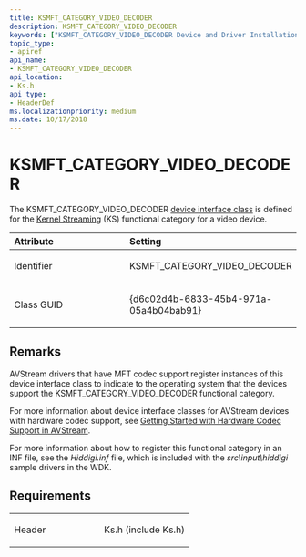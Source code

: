 ```yaml
---
title: KSMFT_CATEGORY_VIDEO_DECODER
description: KSMFT_CATEGORY_VIDEO_DECODER
keywords: ["KSMFT_CATEGORY_VIDEO_DECODER Device and Driver Installation"]
topic_type:
- apiref
api_name:
- KSMFT_CATEGORY_VIDEO_DECODER
api_location:
- Ks.h
api_type:
- HeaderDef
ms.localizationpriority: medium
ms.date: 10/17/2018
---
```


# KSMFT_CATEGORY_VIDEO_DECODER


The KSMFT_CATEGORY_VIDEO_DECODER [device interface class](./overview-of-device-interface-classes.md) is defined for the [Kernel Streaming](../stream/kernel-streaming.md) (KS) functional category for a video device.

<table>
<colgroup>
<col width="50%" />
<col width="50%" />
</colgroup>
<thead>
<tr class="header">
<th align="left">Attribute</th>
<th align="left">Setting</th>
</tr>
</thead>
<tbody>
<tr class="odd">
<td align="left"><p>Identifier</p></td>
<td align="left"><p>KSMFT_CATEGORY_VIDEO_DECODER</p></td>
</tr>
<tr class="even">
<td align="left"><p>Class GUID</p></td>
<td align="left"><p>{d6c02d4b-6833-45b4-971a-05a4b04bab91}</p></td>
</tr>
</tbody>
</table>

 

## Remarks

AVStream drivers that have MFT codec support register instances of this device interface class to indicate to the operating system that the devices support the KSMFT_CATEGORY_VIDEO_DECODER functional category.

For more information about device interface classes for AVStream devices with hardware codec support, see [Getting Started with Hardware Codec Support in AVStream](../stream/getting-started-with-hardware-codec-support-in-avstream.md).

For more information about how to register this functional category in an INF file, see the *Hiddigi.inf* file, which is included with the *src\\input\\hiddigi* sample drivers in the WDK.

## Requirements

<table>
<colgroup>
<col width="50%" />
<col width="50%" />
</colgroup>
<tbody>
<tr class="odd">
<td align="left"><p>Header</p></td>
<td align="left">Ks.h (include Ks.h)</td>
</tr>
</tbody>
</table>

 

